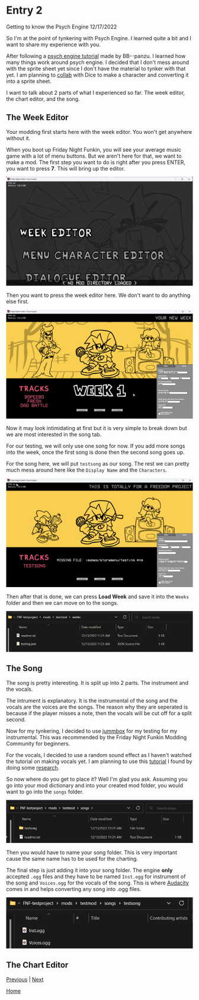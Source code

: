 # Entry 2
Getting to know the Psych Engine 12/17/2022

So I'm at the point of tynkering with Psych Engine. I learned quite a bit and I want to share my experience with you.

After following a [psych engine tutorial](https://youtu.be/qxMyoudrFPs) made by BB--panzu. I learned how many things work around psych engine. I decided that I don't mess around with the sprite sheet yet since I don't have the material to tynker with that yet. I am planning to [collab](https://hstatsep.github.io/students/#skills) with Dice to make a character and converting it into a sprite sheet. 

I want to talk about 2 parts of what I experienced so far. The week editor, the chart editor, and the song. 

## The Week Editor

Your modding first starts here with the week editor. You won't get anywhere without it. 

When you boot up Friday Night Funkin, you will see your average music game with a lot of menu buttons. But we aren't here for that, we want to make a mod. The first step you want to do is right after you press ENTER, you want to press **7**. This will bring up the editor.

![image](../img/FreedomProject-3.png)

Then you want to press the week editor here. We don't want to do anything else first. 

![image](../img/FreedomProject-4.png)

Now it may look intimidating at first but it is very simple to break down but we are most interested in the song tab. 

For our testing, we will only use one song for now. If you add more songs into the week, once the first song is done then the second song goes up. 

For the song here, we will put `testsong` as our song. The rest we can pretty much mess around here like the `Display Name` and the `Characters`.

![image](../img/FreedomProject-5.png)

Then after that is done, we can press **Load Week** and save it into the `Weeks` folder and then we can move on to the songs. 

![image](../img/FreedomProject-6.png)

## The Song

The song is pretty interesting. It is split up into 2 parts. The instrument and the vocals.

The intrument is explanatory. It is the instrumental of the song and the vocals are the voices are the songs. The reason why they are seperated is because if the player misses a note, then the vocals will be cut off for a split second. 

Now for my tynkering, I decided to use [jummbox](https://jummbus.bitbucket.io) for my testing for my instrumental. This was recommended by the Friday Night Funkin Modding Community for beginners. 

For the vocals, I decided to use a random sound effect as I haven't watched the tutorial on making vocals yet. I am planning to use this [tutorial](https://youtu.be/pc8c-A0AJX4) I found by doing some [research](https://hstatsep.github.io/students/#skills). 

So now where do you get to place it? Well I'm glad you ask. Assuming you go into your mod dictionary and into your created mod folder, you would want to go into the `songs` folder.

![image](../img/FreedomProject-1.png)

Then you would have to name your song folder. This is very important cause the same name has to be used for the charting. 

The final step is just adding it into your song folder. The engine **only** accepted `.ogg` files and they have to be named `Inst.ogg` for instrument of the song and `Voices.ogg` for the vocals of the song. This is where [Audacity](https://www.audacityteam.org) comes in and helps converting any song into .ogg files. 

![image](../img/FreedomProject-2.png)

## The Chart Editor


[Previous](entry01.md) | [Next](entry03.md)

[Home](../README.md)